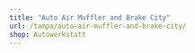 ```yaml
---
title: "Auto Air Muffler and Brake City"
url: /tampa/auto-air-muffler-and-brake-city/
shop: Autowerkstatt
---
```


